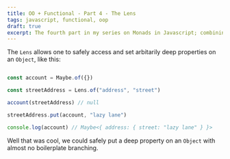 ```yaml
---
title: OO + Functional - Part 4 - The Lens
tags: javascript, functional, oop
draft: true
excerpt: The fourth part in my series on Monads in Javascript; combining Maybe and Either to create a Lens
---
```


The `Lens` allows one to safely access and set arbitarily deep properties on an `Object`, like this:

```javascript

const account = Maybe.of({})

const streetAddress = Lens.of("address", "street")

account(streetAddress) // null

streetAddress.put(account, "lazy lane")

console.log(account) // Maybe<{ address: { street: "lazy lane" } }>

```

Well that was cool, we could safely put a deep property on an `Object` with almost no boilerplate branching.
